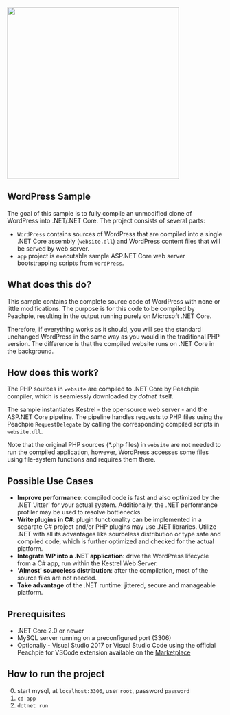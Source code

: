 <img src="https://upload.wikimedia.org/wikipedia/commons/thumb/2/20/WordPress_logo.svg/2000px-WordPress_logo.svg.png" width="400"/>

## WordPress Sample

The goal of this sample is to fully compile an unmodified clone of WordPress into .NET/.NET Core. The project consists of several parts:

- `WordPress` contains sources of WordPress that are compiled into a single .NET Core assembly (`website.dll`) and WordPress content files that will be served by web server.
- `app` project is executable sample ASP.NET Core web server bootstrapping scripts from `WordPress`.

## What does this do?

This sample contains the complete source code of WordPress with none or little  modifications. The purpose is for this code to be compiled by Peachpie, resulting in the output running purely on Microsoft .NET Core. 

Therefore, if everything works as it should, you will see the standard unchanged WordPress in the same way as you would in the traditional PHP version. The difference is that the compiled website runs on .NET Core in the background. 

## How does this work?

The PHP sources in `website` are compiled to .NET Core by Peachpie compiler, which is seamlessly downloaded by *dotnet* itself.

The sample instantiates Kestrel - the opensource web server - and the ASP.NET Core pipeline. The pipeline handles requests to PHP files using the Peachpie `RequestDelegate` by calling the corresponding compiled scripts in `website.dll`.

Note that the original PHP sources (\*.php files) in `website` are not needed to run the compiled application, however, WordPress accesses some files using file-system functions and requires them there.

## Possible Use Cases

- **Improve performance**: compiled code is fast and also optimized by the .NET 'Jitter' for your actual system. Additionally, the .NET performance profiler may be used to resolve bottlenecks.
- **Write plugins in C#**: plugin functionality can be implemented in a separate C# project and/or PHP plugins may use .NET libraries. Utilize .NET with all its advantages like sourceless distribution or type safe and compiled code, which is further optimized and checked for the actual platform.
- **Integrate WP into a .NET application**: drive the WordPress lifecycle from a C# app, run within the Kestrel Web Server.
- **'Almost' sourceless distribution**: after the compilation, most of the source files are not needed.
- **Take advantage** of the .NET runtime: jittered, secure and manageable platform.

## Prerequisites

- .NET Core 2.0 or newer
- MySQL server running on a preconfigured port (3306)
- Optionally - Visual Studio 2017 or Visual Studio Code using the official Peachpie for VSCode extension available on the [Marketplace](https://marketplace.visualstudio.com/items?itemName=iolevel.peachpie-vscode)

## How to run the project

0. start mysql, at `localhost:3306`, user `root`, password `password`
1. `cd app`
2. `dotnet run`

